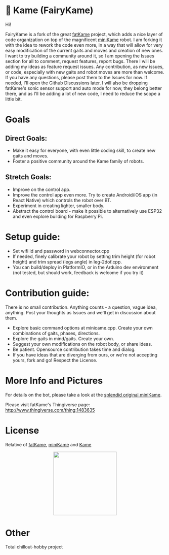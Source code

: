 # 🧚 Kame (FairyKame)

Hi!

FairyKame is a fork of the great [fatKame](https://github.com/Blomdoft/fatKame) project, which adds a nice layer of code organization on top of the magnificent [miniKame](https://github.com/JavierIH/miniKame) robot. I am forking it with the idea to rework the code even more, in a way that will allow for very easy modification of the current gaits and moves and creation of new ones. I want to try building a community around it, so I am opening the Issues section for all to comment, request features, report bugs. There I will be adding my ideas as feature request issues. Any contribution, as new issues, or code, especially with new gaits and robot moves are more than welcome.
If you have any questions, please post them to the Issues for now. If needed, I'll open the Github Discussions later.
I will also be dropping fatKame's sonic sensor support and auto mode for now, they belong better there, and as I'll be adding a lot of new code, I need to reduce the scope a little bit.

# Goals

## Direct Goals:
- Make it easy for everyone, with even little coding skill, to create new gaits and moves.
- Foster a positive community around the Kame family of robots.

## Stretch Goals:
- Improve on the control app.
- Improve the control app even more. Try to create Android/iOS app (in React Native) which controls the robot over BT.
- Experiment in creating lighter, smaller body.
- Abstract the control board - make it possible to alternatively use ESP32 and even explore building for Raspberry Pi.

# Setup guide:

- Set wifi id and password in webconnector.cpp
- If needed, finely calibrate your robot by setting trim height (for robot height) and trim spread (legs angle) in leg-2dof.cpp.
- You can build/deploy in PlatformIO, or in the Arduino dev environment (not tested, but should work, feedback is welcome if you try it)

# Contribution guide:

There is no small contribution. Anything counts - a question, vague idea, anything. Post your thoughts as Issues and we'll get in discussion about them.

- Explore basic command options at minicame.cpp. Create your own combinations of gaits, phases, directions.
- Explore the gaits in mind/gaits. Create your own.
- Suggest your own modifications on the robot body, or share ideas.
- Be patient. Opensource contribution takes time and dialog.
- If you have ideas that are diverging from ours, or we're not accepting yours, fork and go! Respect the License.

# More Info and Pictures

For details on the bot, please take a look at the [splendid original miniKame](https://github.com/JavierIH/miniKame).

Please visit fatKame's Thingiverse page:
http://www.thingiverse.com/thing:1483635

# License

Relative of [fatKame](https://github.com/Blomdoft/fatKame), [miniKame](https://github.com/JavierIH/miniKame) and [Kame](https://github.com/JavierIH/kame)

<p align="center">
<img src="doc/images/by-sa.png" width="200" align = "center">
</p>

# Other

Total chillout-hobby project
